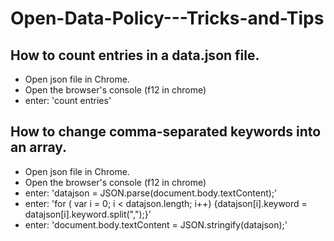 Open-Data-Policy---Tricks-and-Tips
==================================


## How to count entries in a data.json file.  
* Open json file in Chrome.  
* Open the browser's console (f12 in chrome)
* enter: 'count entries'

## How to change comma-separated keywords into an array.  
* Open json file in Chrome.  
* Open the browser's console (f12 in chrome)
* enter: 'datajson = JSON.parse(document.body.textContent);'
* enter: 'for ( var i = 0; i < datajson.length; i++) {datajson[i].keyword = datajson[i].keyword.split(",");}'
* enter: 'document.body.textContent = JSON.stringify(datajson);'










